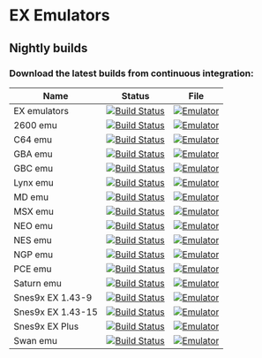 # EX Emulators

## Nightly builds

### Download the latest builds from continuous integration:

| Name                    | Status                            | File                                       |
|-------------------------|-----------------------------------|--------------------------------------------|
| EX emulators            | [![Build Status][Build]][Actions] | [![Emulator][Download]][EX emulators]      |
| 2600 emu                | [![Build Status][Build]][Actions] | [![Emulator][Download]][2600 emu]          |
| C64 emu                 | [![Build Status][Build]][Actions] | [![Emulator][Download]][C64 emu]           |
| GBA emu                 | [![Build Status][Build]][Actions] | [![Emulator][Download]][GBA emu]           |
| GBC emu                 | [![Build Status][Build]][Actions] | [![Emulator][Download]][GBC emu]           |
| Lynx emu                | [![Build Status][Build]][Actions] | [![Emulator][Download]][Lynx emu]          |
| MD emu                  | [![Build Status][Build]][Actions] | [![Emulator][Download]][MD emu]            |
| MSX emu                 | [![Build Status][Build]][Actions] | [![Emulator][Download]][MSX emu]           |
| NEO emu                 | [![Build Status][Build]][Actions] | [![Emulator][Download]][NEO emu]           |
| NES emu                 | [![Build Status][Build]][Actions] | [![Emulator][Download]][NES emu]           |
| NGP emu                 | [![Build Status][Build]][Actions] | [![Emulator][Download]][NGP emu]           |
| PCE emu                 | [![Build Status][Build]][Actions] | [![Emulator][Download]][PCE emu]           |
| Saturn emu              | [![Build Status][Build]][Actions] | [![Emulator][Download]][Saturn emu]        |
| Snes9x EX 1.43-9        | [![Build Status][Build]][Actions] | [![Emulator][Download]][Snes9x EX 1.43-9]  |
| Snes9x EX 1.43-15       | [![Build Status][Build]][Actions] | [![Emulator][Download]][Snes9x EX 1.43-15] |
| Snes9x EX Plus          | [![Build Status][Build]][Actions] | [![Emulator][Download]][Snes9x EX Plus]    |
| Swan emu                | [![Build Status][Build]][Actions] | [![Emulator][Download]][Swan emu]          |

[Actions]: https://github.com/winds91/emu-ex-plus-alpha/actions/workflows/build.yml
[Build]: https://github.com/winds91/emu-ex-plus-alpha/actions/workflows/build.yml/badge.svg
[Download]: https://img.shields.io/badge/Download-blue
[EX emulators]: https://download.ixnic.net/winds91/emu-ex-plus-alpha/releases/download/Pre-release/EX-Emulators.zip
[2600 emu]: https://download.ixnic.net/winds91/emu-ex-plus-alpha/releases/download/Pre-release/2600Emu.zip
[C64 emu]: https://download.ixnic.net/winds91/emu-ex-plus-alpha/releases/download/Pre-release/C64Emu.zip
[GBA emu]: https://download.ixnic.net/winds91/emu-ex-plus-alpha/releases/download/Pre-release/GbaEmu.zip
[GBC emu]: https://download.ixnic.net/winds91/emu-ex-plus-alpha/releases/download/Pre-release/GbcEmu.zip
[Lynx emu]: https://download.ixnic.net/winds91/emu-ex-plus-alpha/releases/download/Pre-release/LynxEmu.zip
[MD emu]: https://download.ixnic.net/winds91/emu-ex-plus-alpha/releases/download/Pre-release/MdEmu.zip
[MSX emu]: https://download.ixnic.net/winds91/emu-ex-plus-alpha/releases/download/Pre-release/MsxEmu.zip
[NEO emu]: https://download.ixnic.net/winds91/emu-ex-plus-alpha/releases/download/Pre-release/NeoEmu.zip
[NES emu]: https://download.ixnic.net/winds91/emu-ex-plus-alpha/releases/download/Pre-release/NesEmu.zip
[NGP emu]: https://download.ixnic.net/winds91/emu-ex-plus-alpha/releases/download/Pre-release/NgpEmu.zip
[PCE emu]: https://download.ixnic.net/winds91/emu-ex-plus-alpha/releases/download/Pre-release/PceEmu.zip
[Saturn emu]: https://download.ixnic.net/winds91/emu-ex-plus-alpha/releases/download/Pre-release/SaturnEmu.zip
[Snes9x EX 1.43-9]: https://download.ixnic.net/winds91/emu-ex-plus-alpha/releases/download/Pre-release/Snes9xEX-9.zip
[Snes9x EX 1.43-15]: https://download.ixnic.net/winds91/emu-ex-plus-alpha/releases/download/Pre-release/Snes9xEX-15.zip
[Snes9x EX Plus]: https://download.ixnic.net/winds91/emu-ex-plus-alpha/releases/download/Pre-release/Snes9xEXPlus.zip
[Swan emu]: https://download.ixnic.net/winds91/emu-ex-plus-alpha/releases/download/Pre-release/SwanEmu.zip
